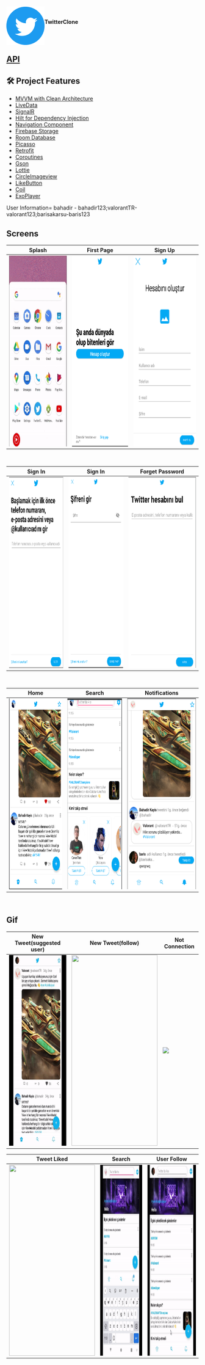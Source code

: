 <img src="https://github.com/BahadirKayis/TwitterClone/blob/master/screenshots/Twitter%20social%20icons%20-%20circle%20-%20blue.png" align="left" width="100" height="100"/></br><div align="left|center">**TwitterClone**</div>
</br>

</br>

   [API](https://github.com/BahadirKayis/TwitterCloneApi)
 -
 ## 🛠 Project Features
 
- [MVVM with Clean Architecture](https://www.toptal.com/android/android-apps-mvvm-with-clean-architecture)
- [LiveData](https://developer.android.com/topic/libraries/architecture/livedata)
- [SignalR]()
- [Hilt for Dependency Injection](https://developer.android.com/training/dependency-injection/hilt-android)
- [Navigation Component](https://developer.android.com/guide/navigation/navigation-getting-started)
- [Firebase Storage](https://firebase.google.com/docs/firestore/quickstart)
- [Room Database](https://developer.android.com/training/data-storage/room)
- [Picasso](https://square.github.io/picasso/)
- [Retrofit](https://square.github.io/retrofit)
- [Coroutines](https://developer.android.com/kotlin/coroutines)
- [Gson](https://github.com/google/gson)
- [Lottie](https://github.com/LottieFiles/lottie-android)
- [CircleImageview](https://github.com/hdodenhof/CircleImageView)
- [LikeButton](https://github.com/jd-alexander/LikeButton)
- [Coil](https://coil-kt.github.io/coil/)
- [ExoPlayer](https://github.com/google/ExoPlayer)


 User Information= bahadir - bahadir123;valorantTR-valorant123;barisakarsu-baris123
## Screens

| Splash | First Page| Sign Up |
| ------ | ---- | ------ |
|<img src="https://github.com/BahadirKayis/TwitterClone/blob/master/screenshots/gif/splashgif.gif" width="225" height="500"/>|<img src="https://github.com/BahadirKayis/TwitterClone/blob/master/screenshots/firstpage.png" width="225" height="500"/>|<img src="https://github.com/BahadirKayis/TwitterClone/blob/master/screenshots/creatUser.png" height="500"/>|

</br>

| Sign In | Sign In | Forget Password |
| ------ | ------ | ------- |
|<img src="https://github.com/BahadirKayis/TwitterClone/blob/master/screenshots/signin.png" width="225" height="500"/>|<img src="https://github.com/BahadirKayis/TwitterClone/blob/master/screenshots/signsecond.png" width="225" height="500"/>|<img src="https://github.com/BahadirKayis/TwitterClone/blob/master/screenshots/forgetpassword.png" height="500"/>|

</br>

| Home | Search| Notifications |
| ------ | ---- | ------ |
|<img src="https://github.com/BahadirKayis/TwitterClone/blob/master/screenshots/homePage.png" width="225" height="500"/>|<img src="https://github.com/BahadirKayis/TwitterClone/blob/master/screenshots/search.png" width="225" height="500"/>|<img src="https://github.com/BahadirKayis/TwitterClone/blob/master/screenshots/notification.png" height="500"/>|

</br>

## Gif

| New Tweet(suggested user)|New Tweet(follow)| Not Connection |
| ------ | ---- | ------ |
|<img src="https://github.com/BahadirKayis/TwitterClone/blob/master/screenshots/gif/notitweet.gif" width="225" height="500"/>|<img src="https://github.com/BahadirKayis/TwitterClone/blob/master/screenshots/gif/follownotitweet.gif" width="225" height="500"/>|<img src="https://github.com/BahadirKayis/TwitterClone/blob/master/screenshots/gif/closednetwork.gif" height="500"/>|

| Tweet Liked | Search | User Follow |
| ------ | ---- | ------ |
|<img src="https://github.com/BahadirKayis/TwitterClone/blob/master/screenshots/gif/notificationlike.gif" width="225" height="500"/>|<img src="https://github.com/BahadirKayis/TwitterClone/blob/master/screenshots/gif/searchoutotex.gif" width="225" height="500"/>|<img src="https://github.com/BahadirKayis/TwitterClone/blob/master/screenshots/gif/searchuserfollow.gif" height="500"/>|
